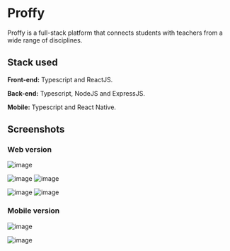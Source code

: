 # Proffy

Proffy is a full-stack platform that connects students with teachers from a wide range of disciplines.


## Stack used

**Front-end:** Typescript and ReactJS.

**Back-end:** Typescript, NodeJS and ExpressJS.

**Mobile:** Typescript and React Native.

## Screenshots
### Web version
![image](https://github.com/AlerrandroTome/proffy/assets/53446642/372a5efe-ba91-4a8b-a6c2-2370bf85c662)

![image](https://github.com/AlerrandroTome/proffy/assets/53446642/3ec789bd-2a41-46f6-ba78-08f01237f858)
![image](https://github.com/AlerrandroTome/proffy/assets/53446642/4f3cffc5-b307-402b-8b8f-1475a3036d4c)

![image](https://github.com/AlerrandroTome/proffy/assets/53446642/47927035-55c6-45f9-a8d7-29defcb9e1d2)
![image](https://github.com/AlerrandroTome/proffy/assets/53446642/cb015556-1c7f-4000-ba38-435737abd461)

### Mobile version
![image](https://github.com/AlerrandroTome/proffy/assets/53446642/dd849883-3aab-4019-ac20-59562251f83e)

![image](https://github.com/AlerrandroTome/proffy/assets/53446642/747ed099-d567-4442-b64e-60e5338630b2)
